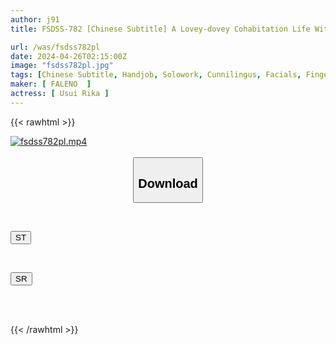 ```yaml
---
author: j91
title: FSDSS-782 [Chinese Subtitle] A Lovey-dovey Cohabitation Life With My Always Cheerful Blowjob-loving Girlfriend, Having Sex From Morning Till Night, Rika Usui

url: /was/fsdss782pl
date: 2024-04-26T02:15:00Z
image: "fsdss782pl.jpg"
tags: [Chinese Subtitle, Handjob, Solowork, Cunnilingus, Facials, Finger Fuck, Breasts, Slender, Drama, Love, Back	]
maker: [ FALENO  ]
actress: [ Usui Rika ]
---
```



{{< rawhtml >}}

<div class="video" data-videoid="7px49v36ZdiAgO7">
    <a href="javascript:;">
        <img src="/was/fsdss782pl/fsdss782pl.jpg" width="WIDTH" height="HEIGHT" alt="fsdss782pl.mp4" loading="lazy">
    </a>
</div>

<script type="text/javascript" src="https://j91.asia/asset/on-demand-st.js"></script>

<br>
  <link rel="stylesheet" href="https://j91.asia/asset/bs5.css">
  
  <center>
  <button class="btn btn-primary" type="button" data-bs-toggle="collapse" data-bs-target=".multi-collapse" aria-expanded="false" aria-controls="multiCollapseExample1 multiCollapseExample2"><h2>Download</h2></button></center>
</p>
<div class="row">
  <div class="col">
    <div class="collapse multi-collapse" id="multiCollapseExample1">
      <div class="card card-body">
	      	      <br>
<div class="buttons">  
<p><a href="https://streamtape.to/v/7px49v36ZdiAgO7" target="_blank"><button class="btn-hover color-3"><i class="fa fa-download"></i> ST</button></a></p></div>
    </div>
  </div>
</div>
  <div class="col">
    <div class="collapse multi-collapse" id="multiCollapseExample2">
      <div class="card card-body">
	      <br>
<div class="buttons">
<p><a href="https://rubystm.com/3yv8zn96hpy2" target="_blank"><button class="btn-hover color-9"><i class="fa fa-download"></i> SR</button></a></p></div>
<br><br>
      </div>
    </div>
  </div>
</div>

{{< /rawhtml >}}